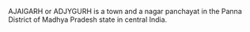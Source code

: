 AJAIGARH or ADJYGURH is a town and a nagar panchayat in the Panna District of Madhya Pradesh state in central India.
